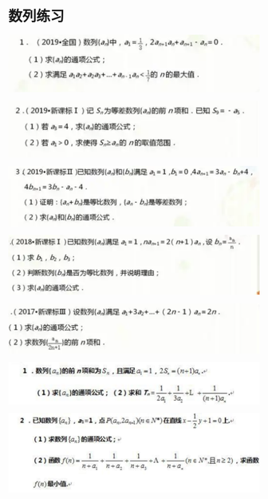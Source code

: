 # 数列练习

![image](image/sl1.png)

<!-- 1/(2n+1),9 -->

![image](image/sl2.png)

<!-- 10-2n;[1,10] -->

![image](image/sl3.png)

<!-- 1/(2^n)+n-1/2 -->

![image](image/sl4.png)

<!-- n*2^(n-1) -->

![image](image/sl5.png)

<!-- 2/(2n-2);2n/(2n+1) -->

![image](image/sl6.png)

![image](image/sl7.png)





